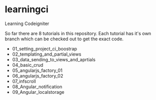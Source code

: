 learningci
==========

Learning Codeigniter

So far there are 8 tutorials in this repository. Each tutorial has it's own branch which can be checked out to get the exact code.

- 01_setting_project_ci_boostrap
- 02_templating_and_partial_views
- 03_data_sending_to_views_and_aprtials
- 04_basic_crud
- 05_angularjs_factory_01
- 06_angularjs_factory_02
- 07_infscroll
- 08_Angular_notification
- 09_Angular_localstorage